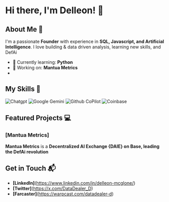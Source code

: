 # Hi there, I'm Delleon! 👋

## About Me 🚀

I'm a passionate **Founder** with experience in **SQL, Javascript, and Artificial Intelligence**. I love building & data driven analysis, learning new skills, and DefAi

- 🌱 Currently learning: **Python**
- 🔭 Working on: **Mantua Metrics**
- 
## My Skills 🧠

![Chatgpt](https://img.shields.io/badge/ChatGPT-74aa9c?style=for-the-badge&logo=openai&logoColor=white)
![Google Gemini](https://img.shields.io/badge/Google%20Gemini-8E75B2?style=for-the-badge&logo=googlegemini&logoColor=white)
![Github CoPilot](https://img.shields.io/badge/github%20copilot-000000?style=for-the-badge&logo=githubcopilot&logoColor=white)
![Coinbase](https://img.shields.io/badge/Coinbase-0052FF?style=for-the-badge&logo=Coinbase&logoColor=white)

## Featured Projects 💻

### [Mantua Metrics]

**Mantua Metrics** is a **Decentralized AI Exchange {DAIE} on Base, leading the DefAi  revolution** 

## Get in Touch 📬

- **[LinkedIn]**(https://www.linkedin.com/in/delleon-mcglone/)
- **[Twitter]**(https://x.com/DataDealer_D)
- **[Farcaster]**(https://warpcast.com/datadealer-d)


